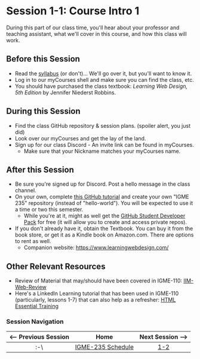 # Session 1-1: Course Intro 1

During this part of our class time, you'll hear about your professor and teaching assistant, what we'll cover in this course, and how this class will work.

## Before this Session

  - Read the [syllabus](../syllabus.md) (or don't)... We'll go over it, but you'll want to know it.
  - Log in to our myCourses shell and make sure you can find the class, etc.
  - You should have purchased the class textbook: *Learning Web Design, 5th Edition* by Jennifer Niederst Robbins.

## During this Session
  - Find the class GitHub repository & session plans.  (spoiler alert, you just did)
  - Look over our myCourses and get the lay of the land.
  - Sign up for our class Discord - An invite link can be found in myCourses.
    -  Make sure that your Nickname matches your myCourses name.

## After this Session
  - Be sure you're signed up for Discord.  Post a hello message in the class channel.
  - On your own, complete [this GitHub tutorial](https://guides.github.com/activities/hello-world/) and create your own "IGME 235" repository (instead of "hello-world").  You will be expected to use it a time or two this semester.
      - While you're at it, might as well get the [GitHub Student Developer Pack](https://education.github.com/pack) for free (it will allow you to create and access private repos).
  - If you don't already have it, obtain the Textbook.  You can buy it from the book store, or get it as a Kindle book on Amazon.com.  There are options to rent as well.
      - Companion website: https://www.learningwebdesign.com/

## Other Relevant Resources
- Review of Material that may/should have been covered in IGME-110: [IIM-Web-Review](https://github.com/tonethar/IGME-230-Master/tree/master/IIM-Web-Review)
- Here's a LinkedIn Learning tutorial that has been used in IGME-110 (particularly, lessons 1-7) that can also help as a refresher: [HTML Essential Training](https://www.linkedin.com/learning/html-essential-training)

### Session Navigation

| <-- Previous Session |               Home                  | Next Session --> |
|:--------------------:|:-----------------------------------:|:----------------:|
|   :-\                | [IGME-235 Schedule](../schedule.md) |   [1-2](1-2.md)  |
